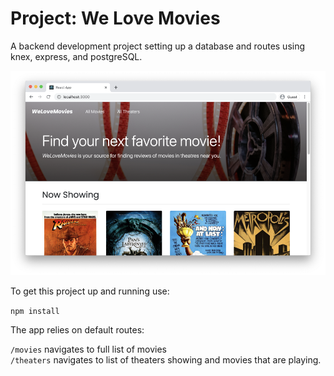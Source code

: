 # Project: We Love Movies

A backend development project setting up a database and routes using knex, express, and postgreSQL.

![Alt text](image.png)

To get this project up and running use:

`npm install`

The app relies on default routes:

`/movies` navigates to full list of movies <br>
`/theaters` navigates to list of theaters showing and movies that are playing.
